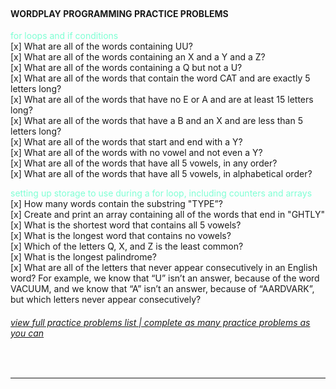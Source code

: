 <br>

#### WORDPLAY PROGRAMMING PRACTICE PROBLEMS<br>

<span style="color: #7FFFD4">for loops and if conditions</span><br>
[x] What are all of the words containing UU?<br>
[x] What are all of the words containing an X and a Y and a Z?<br>
[x] What are all of the words containing a Q but not a U?<br>
[x] What are all of the words that contain the word CAT and are exactly 5 letters long?<br>
[x] What are all of the words that have no E or A and are at least 15 letters long?<br>
[x] What are all of the words that have a B and an X and are less than 5 letters long?<br>
[x] What are all of the words that start and end with a Y?<br>
[x] What are all of the words with no vowel and not even a Y?<br>
[x] What are all of the words that have all 5 vowels, in any order?<br>
[x] What are all of the words that have all 5 vowels, in alphabetical order?<br>

<span style="color: #7FFFD4">setting up storage to use during a for loop, including counters and arrays</span><br>
[x] How many words contain the substring "TYPE”?<br>
[x] Create and print an array containing all of the words that end in "GHTLY"<br>
[x] What is the shortest word that contains all 5 vowels?<br>
[x] What is the longest word that contains no vowels?<br>
[x] Which of the letters Q, X, and Z is the least common?<br>
[x] What is the longest palindrome?<br>
[x] What are all of the letters that never appear consecutively in an English word? For example, we know that “U” isn’t an answer, because of the word VACUUM, and we know that “A” isn’t an answer, because of “AARDVARK”, but which letters never appear consecutively?<br>

###### [view full practice problems list | complete as many practice problems as you can](https://paper.dropbox.com/doc/Programming-practice-problems--Bz5Y23mRVRTZ7TP5myRgEnQQAg-Qp6jAVBXAuDZWiz5x6r9J)

<br>

---

